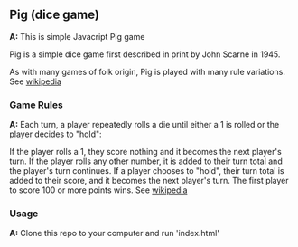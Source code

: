 ## Pig (dice game)
**A:**
This is simple Javacript Pig game

Pig is a simple dice game first described in print by John Scarne in 1945. 

As with many games of folk origin, Pig is played with many rule variations. See [wikipedia](https://en.wikipedia.org/wiki/Pig_(dice_game))


### Game Rules
**A:**
Each turn, a player repeatedly rolls a die until either a 1 is rolled or the player decides to "hold":

If the player rolls a 1, they score nothing and it becomes the next player's turn.
If the player rolls any other number, it is added to their turn total and the player's turn continues.
If a player chooses to "hold", their turn total is added to their score, and it becomes the next player's turn.
The first player to score 100 or more points wins. See [wikipedia](https://en.wikipedia.org/wiki/Pig_(dice_game))

### Usage
**A:**
Clone this repo to your computer and run 'index.html'
